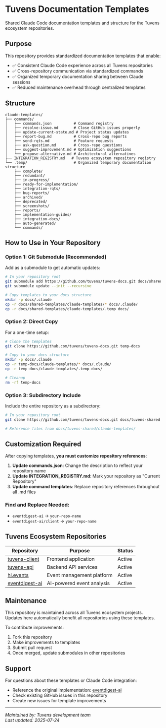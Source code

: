 # Tuvens Documentation Templates

Shared Claude Code documentation templates and structure for the Tuvens ecosystem repositories.

## Purpose

This repository provides standardized documentation templates that enable:
- ✅ Consistent Claude Code experience across all Tuvens repositories
- ✅ Cross-repository communication via standardized commands
- ✅ Organized temporary documentation sharing between Claude sessions
- ✅ Reduced maintenance overhead through centralized templates

## Structure

```
claude-templates/
├── commands/
│   ├── commands.json          # Command registry
│   ├── resolve-issue.md       # Close GitHub issues properly
│   ├── update-current-state.md # Project status updates
│   ├── report-bug.md          # Cross-repo bug reports
│   ├── send-rqts.md           # Feature requests
│   ├── ask-question.md        # Cross-repo questions
│   ├── suggest-improvement.md # Optimization suggestions
│   └── propose-alternative.md # Architectural alternatives
├── INTEGRATION_REGISTRY.md   # Tuvens ecosystem repository registry
└── .temp/                     # Organized temporary documentation structure
    ├── complete/
    ├── redundant/
    ├── in-progress/
    ├── ready-for-implementation/
    ├── integration-rqts/
    ├── bug-reports/
    ├── archived/
    ├── deprecated/
    ├── screenshots/
    ├── reports/
    ├── implementation-guides/
    ├── integration-docs/
    ├── auto-generated/
    └── commands/
```

## How to Use in Your Repository

### Option 1: Git Submodule (Recommended)

Add as a submodule to get automatic updates:

```bash
# In your repository root
git submodule add https://github.com/tuvens/tuvens-docs.git docs/shared-templates
git submodule update --init --recursive

# Copy templates to your docs structure
mkdir -p docs/.claude
cp -r docs/shared-templates/claude-templates/* docs/.claude/
cp -r docs/shared-templates/claude-templates/.temp docs/
```

### Option 2: Direct Copy

For a one-time setup:

```bash
# Clone the templates
git clone https://github.com/tuvens/tuvens-docs.git temp-docs

# Copy to your docs structure  
mkdir -p docs/.claude
cp -r temp-docs/claude-templates/* docs/.claude/
cp -r temp-docs/claude-templates/.temp docs/

# Cleanup
rm -rf temp-docs
```

### Option 3: Subdirectory Include

Include the entire repository as a subdirectory:

```bash
# In your repository root
git clone https://github.com/tuvens/tuvens-docs.git docs/tuvens-shared

# Reference files from docs/tuvens-shared/claude-templates/
```

## Customization Required

After copying templates, **you must customize repository references**:

1. **Update commands.json**: Change the description to reflect your repository name
2. **Update INTEGRATION_REGISTRY.md**: Mark your repository as "Current Repository" 
3. **Update command templates**: Replace repository references throughout all .md files

### Find and Replace Needed:
- `eventdigest-ai` → `your-repo-name`
- `eventdigest-ai/client` → `your-repo-name`

## Tuvens Ecosystem Repositories

| Repository | Purpose | Status |
|------------|---------|--------|
| [tuvens-client](https://github.com/tuvens/tuvens-client) | Frontend application | Active |
| [tuvens-api](https://github.com/tuvens/tuvens-api) | Backend API services | Active |
| [hi.events](https://github.com/tuvens/hi.events) | Event management platform | Active |
| [eventdigest-ai](https://github.com/tuvens/eventdigest-ai) | AI-powered event analysis | Active |

## Maintenance

This repository is maintained across all Tuvens ecosystem projects. Updates here automatically benefit all repositories using these templates.

To contribute improvements:
1. Fork this repository
2. Make improvements to templates
3. Submit pull request
4. Once merged, update submodules in other repositories

## Support

For questions about these templates or Claude Code integration:
- Reference the original implementation: [eventdigest-ai](https://github.com/tuvens/eventdigest-ai)
- Check existing GitHub issues in this repository
- Create new issues for template improvements

---

*Maintained by: Tuvens development team*  
*Last updated: 2025-07-24*